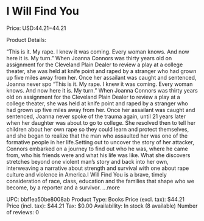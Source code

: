 # I Will Find You

Price: USD:$44.21-$44.21

Product Details:

“This is it. My rape. I knew it was coming. Every woman knows. And now here it is. My turn.” When Joanna Connors was thirty years old on assignment for the Cleveland Plain Dealer to review a play at a college theater, she was held at knife point and raped by a stranger who had grown up five miles away from her. Once her assailant was caught and sentenced, Joanna never spo “This is it. My rape. I knew it was coming. Every woman knows. And now here it is. My turn.” When Joanna Connors was thirty years old on assignment for the Cleveland Plain Dealer to review a play at a college theater, she was held at knife point and raped by a stranger who had grown up five miles away from her. Once her assailant was caught and sentenced, Joanna never spoke of the trauma again, until 21 years later when her daughter was about to go to college. She resolved then to tell her children about her own rape so they could learn and protect themselves, and she began to realize that the man who assaulted her was one of the formative people in her life.Setting out to uncover the story of her attacker, Connors embarked on a journey to find out who he was, where he came from, who his friends were and what his life was like. What she discovers stretches beyond one violent man’s story and back into her own, interweaving a narrative about strength and survival with one about rape culture and violence in America.I Will Find You is a brave, timely consideration of race, class, education and the families that shape who we become, by a reporter and a survivor. ...more

UPC: bbf1ea50be8008ab
Product Type: Books
Price (excl. tax): $44.21
Price (incl. tax): $44.21
Tax: $0.00
Availability: In stock (8 available)
Number of reviews: 0